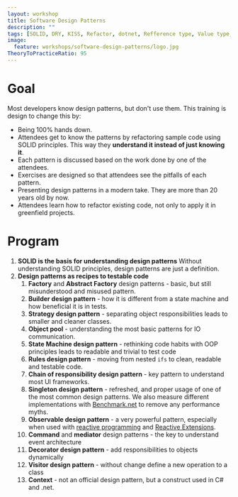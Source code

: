 ```yaml
---
layout: workshop
title: Software Design Patterns
description: ""
tags: [SOLID, DRY, KISS, Refactor, dotnet, Refference type, Value type, Craftsmanship, Developer, Design Patterns, Factory design pattern, Builder design pattern, Abstract factory design pattern, Strategy design pattern, Object pool design pattern, State machine design pattern, Rules design pattern, Chain of responsibility design pattern, Singleton design pattern, Observable design pattern, Command design pattern, Mediator design pattern, Decorator design pattern, Visitor design pattern, Context]
image:
  feature: workshops/software-design-patterns/logo.jpg
TheoryToPracticeRatio: 95  
---
```


# Goal

Most developers know design patterns, but don't use them. This training is design to change this by:

- Being 100% hands down.
- Attendees get to know the patterns by refactoring sample code using SOLID principles. This way they **understand it instead of just knowing it**.
- Each pattern is discussed based on the work done by one of the attendees.
- Exercises are designed so that attendees see the pitfalls of each pattern. 
- Presenting design patterns in a modern take. They are more than 20 years old by now.
- Attendees learn how to refactor existing code, not only to apply it in greenfield projects.

# Program

1. **SOLID is the basis for understanding design patterns** 
    Without understanding SOLID principles, design patterns are just a definition.
2. **Design patterns as recipes to testable code**
    1. **Factory** and **Abstract Factory** design patterns - basic, but still misunderstood and misused pattern.
    2. **Builder design pattern** - how it is different from a state machine and how beneficial it is in tests.
    3. **Strategy design pattern** - separating object responsibilities leads to smaller and cleaner classes.
    4. **Object pool** - understanding the most basic patterns for IO communication.
    5. **State Machine design pattern** - rethinking code habits with OOP principles leads to readable and trivial to test code
    6. **Rules design pattern** - moving from nested `ifs` to clean, readable and testable code.
    7. **Chain of responsibility design pattern** - key pattern to understand most UI frameworks.
    8. **Singleton design pattern** - refreshed, and proper usage of one of the most common design patterns. We also measure different implementations with [Benchmark.net](https://benchmarkdotnet.org/) to remove any performance myths.
    9. **Observable design pattern** - a very powerful pattern, especially when used with [reactive programming](/workshops/application-architecture) and [Reactive Extensions](https://github.com/dotnet/reactive).
    10. **Command** and **mediator** design patterns - the key to understand event architecture
    11. **Decorator design pattern** - add responsibilities to objects dynamically
    12. **Visitor design pattern** -  without change define a new operation to a class
    13. **Context** - not an official design pattern, but a construct used in C# and .net.